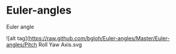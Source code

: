 # Euler-angles
Euler angle 

![alt tag](https://raw.github.com/bgloh/Euler-angles/Master/Euler-angles/Pitch Roll Yaw Axis.svg
